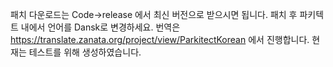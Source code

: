 패치 다운로드는 Code->release 에서 최신 버전으로 받으시면 됩니다.
패치 후 파키텍트 내에서 언어를 Dansk로 변경하세요.
번역은 https://translate.zanata.org/project/view/ParkitectKorean 에서 진행합니다.
현재는 테스트를 위해 생성하였습니다.
